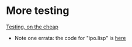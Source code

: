 # More testing

[Testing, on the cheap](https://goo.gl/jq0p4d)

+ Note one errata: the code for "ipo.lisp" is
  [here](https://github.com/timm/15/tree/master/src/old/allpairs)



